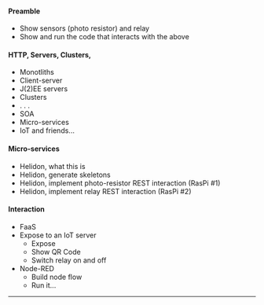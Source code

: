 #### Preamble
- Show sensors (photo resistor) and relay
- Show and run the code that interacts with the above

#### HTTP, Servers, Clusters, 
- Monotliths
- Client-server
- J(2)EE servers
- Clusters
- . . . 
- SOA
- Micro-services
- IoT and friends...

#### Micro-services
- Helidon, what this is
- Helidon, generate skeletons
- Helidon, implement photo-resistor REST interaction (RasPi #1)
- Helidon, implement relay REST interaction (RasPi #2)

#### Interaction
- FaaS
- Expose to an IoT server
    - Expose
    - Show QR Code
    - Switch relay on and off
- Node-RED
    - Build node flow
    - Run it...
    
---    
